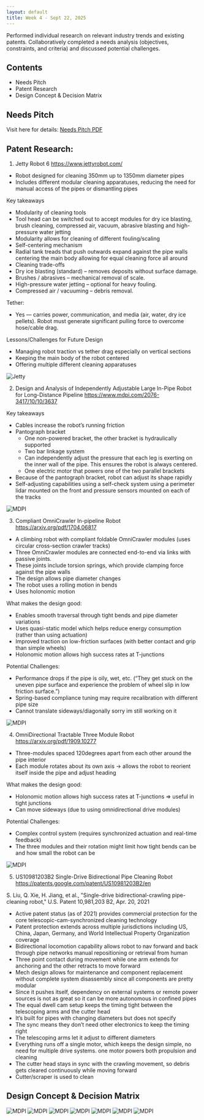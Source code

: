 ```yaml
---
layout: default
title: Week 4 - Sept 22, 2025
---
```


Performed individual research on relevant industry trends and existing patents. Collaboratively completed a needs analysis (objectives, constraints, and criteria) and discussed potential challenges.

## Contents
- Needs Pitch
- Patent Research
- Design Concept & Decision Matrix

## Needs Pitch
Visit here for details: [Needs Pitch PDF](https://github.com/warisz/mte-capstone/blob/f968de8cd1b1466b248542422659c415c2c480a8/09_24_MTE481_Needs_Pitch.pdf)

## Patent Research: 

1) Jetty Robot 6 
https://www.jettyrobot.com/ 
- Robot designed for cleaning 350mm up to 1350mm diameter pipes 
- Includes different modular cleaning apparatuses, reducing the need for manual access of the pipes or dismantling pipes 

 
Key takeaways 
- Modularity of cleaning tools 
- Tool head can be switched out to accept modules for dry ice blasting, brush cleaning, compressed air, vacuum, abrasive blasting and high-pressure water jetting 
- Modularity allows for cleaning of different fouling/scaling  
- Self-centering mechanism 
- Radial tank treads that push outwards expand against the pipe walls centering the main body allowing for equal cleaning force all around 
- Cleaning trade-offs 
- Dry ice blasting (standard) – removes deposits without surface damage. 
- Brushes / abrasives – mechanical removal of scale. 
- High-pressure water jetting – optional for heavy fouling. 
- Compressed air / vacuuming – debris removal. 

Tether: 
- Yes — carries power, communication, and media (air, water, dry ice pellets). Robot must generate significant pulling force to overcome hose/cable drag. 

Lessons/Challenges for Future Design 
- Managing robot traction vs tether drag especially on vertical sections 
- Keeping the main body of the robot centered 
- Offering multiple different cleaning apparatuses 

![Jetty](../images/sept-22-jetty.png)



2) Design and Analysis of Independently Adjustable Large In-Pipe Robot for Long-Distance Pipeline 
https://www.mdpi.com/2076-3417/10/10/3637 

Key takeaways 
- Cables increase the robot’s running friction 
- Pantograph bracket 
    - One non-powered bracket, the other bracket is hydraulically supported 
    - Two bar linkage system 
    - Can independently adjust the pressure that each leg is exerting on the inner wall of the pipe. This ensures the robot is always centered.  
    - One electric motor that powers one of the two parallel brackets 
- Because of the pantograph bracket, robot can adjust its shape rapidly 
- Self-adjusting capabilities using a self-check system using a perimeter lidar mounted on the front and pressure sensors mounted on each of the tracks 

![MDPI](../images/sept-22-mdpi.png)

3) Compliant OmniCrawler In-pipeline Robot 
https://arxiv.org/pdf/1704.06817 

- A climbing robot with compliant foldable OmniCrawler modules (uses circular cross-section crawler tracks) 
- Three OmniCrawler modules are connected end-to-end via links with passive joints. 
- These joints include torsion springs, which provide clamping force against the pipe walls 
- The design allows pipe diameter changes 
- The robot uses a rolling motion in bends 
- Uses holonomic motion  

What makes the design good:
- Enables smooth traversal through tight bends and pipe diameter variations 
- Uses quasi-static model which helps reduce energy consumption (rather than using actuation) 
- Improved traction on low-friction surfaces (with better contact and grip than simple wheels) 
- Holonomic motion allows high success rates at T-junctions 

Potential Challenges:
- Performance drops if the pipe is oily, wet, etc. (“They get stuck on the uneven pipe surface and experience the problem of wheel slip in low friction surface.”) 
- Spring-based compliance tuning may require recalibration with different pipe size 
- Cannot translate sideways/diagonally sorry im still working on it 

![MDPI](../images/sept-22-omni-crawler.png)


4) OmniDirectional Tractable Three Module Robot 
https://arxiv.org/pdf/1909.10277 
- Three-modules spaced 120degrees apart from each other around the pipe interior 
- Each module rotates about its own axis -> allows the robot to reorient itself inside the pipe and adjust heading 

What makes the design good:
- Holonomic motion allows high success rates at T-junctions => useful in tight junctions 
- Can move sideways (due to using omnidirectional drive modules) 

Potential Challenges:
- Complex control system (requires synchronized actuation and real-time feedback) 
- The three modules and their rotation might limit how tight bends can be and how small the robot can be 

![MDPI](../images/sept-22-omnidirection.png)


5) US10981203B2 Single-Drive Bidirectional Pipe Cleaning Robot 
https://patents.google.com/patent/US10981203B2/en 

S. Liu, Q. Xie, H. Jiang, et al., "Single-drive bidirectional-crawling pipe-cleaning robot," U.S. Patent 10,981,203 B2, Apr. 20, 2021 

- Active patent status (as of 2021) provides commercial protection for the core telescopic-cam-synchronized cleaning technology 
- Patent protection extends across multiple jurisdictions including US, China, Japan, Germany, and World Intellectual Property Organization coverage 
- Bidirectional locomotion capability allows robot to nav forward and back through pipe networks manual repositioning or retrieval from human 
- Three point contact during movement while one arm extends for anchoring and the other retracts to move forward 
- Mech design allows for maintenance and component replacement without complete system disassembly since all components are pretty modular 
- Since it pushes itself, dependency on external systems or remote power sources is not as great so it can be more autonomous in confined pipes 
- The equal dwell cam setup keeps the timing tight between the telescoping arms and the cutter head 
- It’s built for pipes with changing diameters but does not specify 
- The sync means they don’t need other electronics to keep the timing right 
- The telescoping arms let it adjust to different diameters 
- Everything runs off a single motor, which keeps the design simple, no need for multiple drive systems. one motor powers both propulsion and cleaning 
- The cutter head stays in sync with the crawling movement, so debris gets cleared continuously while moving forward 
- Cutter/scraper is used to clean  


## Design Concept & Decision Matrix
![MDPI](../images/Slide1.jpg)
![MDPI](../images/Slide2.jpg)
![MDPI](../images/Slide3.jpg)
![MDPI](../images/Slide4.jpg)
![MDPI](../images/Slide5.jpg)
![MDPI](../images/Slide6.jpg)
![MDPI](../images/Slide7.jpg)
